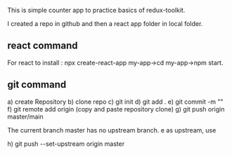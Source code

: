 This is simple counter app to practice basics of redux-toolkit.

I created a repo in github and then a react app folder in local folder.

## react command
For react to install : npx create-react-app my-app->cd my-app->npm start.

## git command
a) create Repository
b) clone repo
c) git init
d) git add .
e) git commit -m ""
f) git remote add origin (copy and paste repository clone)
g) git push origin master/main

The current branch master has no upstream branch.
e as upstream, use

h) git push --set-upstream origin master   


